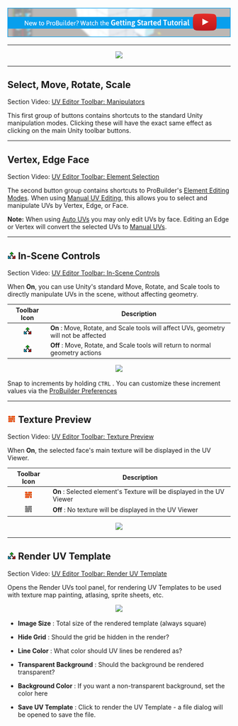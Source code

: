 [![PB Getting Started Vid Link](../images/VidLink_GettingStarted_Slim.png)](https://youtu.be/Ta3HkV_qHTc)

---

<!-- # Video: UV Editor Toolbar

[![UV Editor Toolbar Video](../images/VideoLink_YouTube_768.png)](@todo)
 -->

<div style="text-align:center">
<img src="../../images/UVToolbar.png">
</div>

---

## Select, Move, Rotate, Scale

<div class="video-link-missing">
Section Video: <a href="@todo">UV Editor Toolbar: Manipulators</a>
</div>

This first group of buttons contains shortcuts to the standard Unity manipulation modes. Clicking these will have the exact same effect as clicking on the main Unity toolbar buttons.

---

## Vertex, Edge Face

<div class="video-link-missing">
Section Video: <a href="@todo">UV Editor Toolbar: Element Selection</a>
</div>

The second button group contains shortcuts to ProBuilder's [Element Editing Modes](../general/fundamentals/#modes). When using [Manual UV Editing](manual-uvs-actions), this allows you to select and manipulate UVs by Vertex, Edge, or Face.  

**Note:** When using [Auto UVs](auto-uvs-actions) you may only edit UVs by face. Editing an Edge or Vertex will convert the selected UVs to [Manual UVs](manual-uvs-actions).

---

## ![In-Scene Controls Toggle](../images/icons/ProBuilderGUI_UV_Manip_On.png) In-Scene Controls

<div class="video-link-missing">
Section Video: <a href="@todo">UV Editor Toolbar: In-Scene Controls</a>
</div>

When **On**, you can use Unity's standard Move, Rotate, and Scale tools to directly manipulate UVs in the scene, without affecting geometry.

Toolbar Icon | Description
:---:|---
![In-Scene ON](../images/icons/ProBuilderGUI_UV_Manip_On.png) | **On** : Move, Rotate, and Scale tools will affect UVs, geometry will not be affected
![In-Scene OFF](../images/icons/ProBuilderGUI_UV_Manip_On.png) |  **Off** : Move, Rotate, and Scale tools will return to normal geometry actions

<div style="text-align:center">
<img src="../../images/UV_InSceneControls.png">
</div>

Snap to increments by holding `CTRL` . You can customize these increment values via the [ProBuilder Preferences](../preferences/preferences)

---

## ![Texture Preview Toggle](../images/icons/ProBuilderGUI_UV_ShowTexture_On.png) Texture Preview

<div class="video-link-missing">
Section Video: <a href="@todo">UV Editor Toolbar: Texture Preview</a>
</div>

When **On**, the selected face's main texture will be displayed in the UV Viewer.

Toolbar Icon | Description
:---:|---
![In-Scene ON](../images/icons/ProBuilderGUI_UV_ShowTexture_On.png) | **On** : Selected element's Texture will be displayed in the UV Viewer
![In-Scene OFF](../images/icons/ProBuilderGUI_UV_ShowTexture_Off.png) |  **Off** : No texture will be displayed in the UV Viewer

<div style="text-align:center">
<img src="../../images/ShowTexturePreview_Example.png">
</div>

---

## ![Render UV Template Button](../images/icons/ProBuilderGUI_UV_Manip_On.png) Render UV Template

<div class="video-link-missing">
Section Video: <a href="@todo">UV Editor Toolbar: Render UV Template</a>
</div>

Opens the Render UVs tool panel, for rendering UV Templates to be used with texture map painting, atlasing, sprite sheets, etc.

<div style="text-align:center">
<img src="../../images/RenderUVsPanel.png">
</div>

* **Image Size** : Total size of the rendered template (always square)

* **Hide Grid** : Should the grid be hidden in the render?

* **Line Color** : What color should UV lines be rendered as?

* **Transparent Background** : Should the background be rendered transparent?

* **Background Color** : If you want a non-transparent background, set the color here

* **Save UV Template** : Click to render the UV Template - a file dialog will be opened to save the file.



